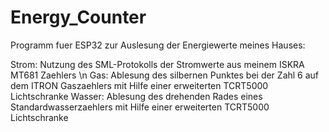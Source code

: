 # Energy_Counter
Programm fuer ESP32 zur Auslesung der Energiewerte meines Hauses:

Strom: Nutzung des SML-Protokolls der Stromwerte aus meinem ISKRA MT681 Zaehlers \n
Gas: Ablesung des silbernen Punktes bei der Zahl 6 auf dem ITRON Gaszaehlers mit Hilfe einer erweiterten TCRT5000 Lichtschranke
Wasser: Ablesung des drehenden Rades eines Standardwasserzaehlers mit Hilfe einer erweiterten TCRT5000 Lichtschranke
